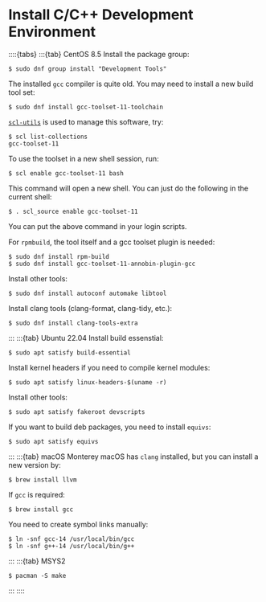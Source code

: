 # Install C/C++ Development Environment

::::{tabs}
:::{tab} CentOS 8.5
Install the package group:

```console
$ sudo dnf group install "Development Tools"
```

The installed `gcc` compiler is quite old. You may need to install a new build tool set:

```console
$ sudo dnf install gcc-toolset-11-toolchain
```

[`scl-utils`](https://github.com/sclorg/scl-utils) is used to manage this software, try:

```console
$ scl list-collections
gcc-toolset-11
```

To use the toolset in a new shell session, run:

```console
$ scl enable gcc-toolset-11 bash
```

This command will open a new shell. You can just do the following in the current shell:

```console
$ . scl_source enable gcc-toolset-11
```

You can put the above command in your login scripts.

For `rpmbuild`, the tool itself and a gcc toolset plugin is needed:

```console
$ sudo dnf install rpm-build
$ sudo dnf install gcc-toolset-11-annobin-plugin-gcc
```

Install other tools:

```console
$ sudo dnf install autoconf automake libtool
```

Install clang tools (clang-format, clang-tidy, etc.):

```console
$ sudo dnf install clang-tools-extra
```

:::
:::{tab} Ubuntu 22.04
Install build essenstial:

```console
$ sudo apt satisfy build-essential
```

Install kernel headers if you need to compile kernel modules:

```console
$ sudo apt satisfy linux-headers-$(uname -r)
```

Install other tools:

```console
$ sudo apt satisfy fakeroot devscripts
```

If you want to build deb packages, you need to install `equivs`:

```console
$ sudo apt satisfy equivs
```

:::
:::{tab} macOS Monterey
macOS has `clang` installed, but you can install a new version by:

```console
$ brew install llvm
```

If `gcc` is required:

```console
$ brew install gcc
```

You need to create symbol links manually:

```console
$ ln -snf gcc-14 /usr/local/bin/gcc
$ ln -snf g++-14 /usr/local/bin/g++
```

:::
:::{tab} MSYS2

```console
$ pacman -S make
```

:::
::::
